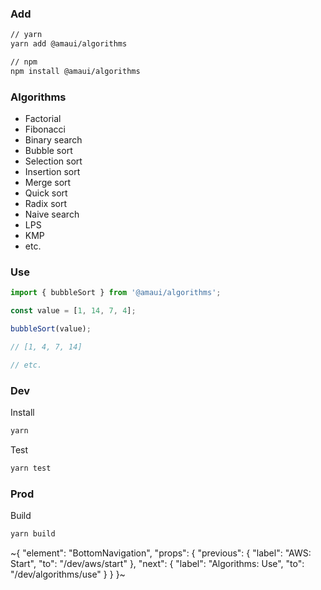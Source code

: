 
### Add

```bash
// yarn
yarn add @amaui/algorithms

// npm
npm install @amaui/algorithms
```

### Algorithms
- Factorial
- Fibonacci
- Binary search
- Bubble sort
- Selection sort
- Insertion sort
- Merge sort
- Quick sort
- Radix sort
- Naive search
- LPS
- KMP
- etc.

### Use

```javascript
import { bubbleSort } from '@amaui/algorithms';

const value = [1, 14, 7, 4];

bubbleSort(value);

// [1, 4, 7, 14]

// etc.
```

### Dev

Install

```bash
yarn
```

Test

```bash
yarn test
```

### Prod

Build

```bash
yarn build
```

~{
  "element": "BottomNavigation",
  "props": {
    "previous": {
      "label": "AWS: Start",
      "to": "/dev/aws/start"
    },
    "next": {
      "label": "Algorithms: Use",
      "to": "/dev/algorithms/use"
    }
  }
}~
